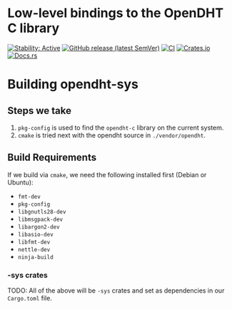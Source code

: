 # Low-level bindings to the OpenDHT C library

[![Stability: Active](https://masterminds.github.io/stability/active.svg)](https://masterminds.github.io/stability/active.html)
[![GitHub release (latest SemVer)](https://img.shields.io/github/v/release/sentrypeer/opendht-sys?sort=semver)](https://github.com/SentryPeer/opendht-sus/releases)
[![CI](https://github.com/SentryPeer/opendht-sys/actions/workflows/ci.yml/badge.svg)](https://github.com/SentryPeer/opendht-sys/actions/workflows/ci.yml)
[![Crates.io](https://img.shields.io/crates/v/opendht-sys)](https://crates.io/crates/opendht-sys)
[![Docs.rs](https://docs.rs/opendht-sys/badge.svg)](https://docs.rs/opendht-sys)

# Building opendht-sys

## Steps we take

1. `pkg-config` is used to find the `opendht-c` library on the current system.
2. `cmake` is tried next with the opendht source in `./vendor/opendht`.

## Build Requirements

If we build via `cmake`, we need the following installed first (Debian or Ubuntu):

* `fmt-dev`
* `pkg-config` 
* `libgnutls28-dev` 
* `libmsgpack-dev` 
* `libargon2-dev` 
* `libasio-dev` 
* `libfmt-dev` 
* `nettle-dev`
* `ninja-build` 

### -sys crates

TODO: All of the above will be `-sys` crates and set as dependencies in our `Cargo.toml` file.

